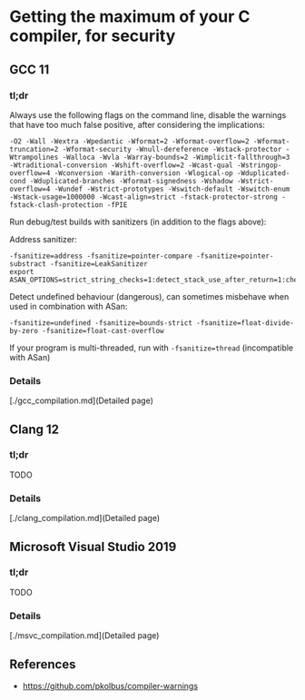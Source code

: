 # Getting the maximum of your C compiler, for security

## GCC 11

### tl;dr

Always use the following flags on the command line, disable the warnings that have too much false positive, after considering the implications:
```
-O2 -Wall -Wextra -Wpedantic -Wformat=2 -Wformat-overflow=2 -Wformat-truncation=2 -Wformat-security -Wnull-dereference -Wstack-protector -Wtrampolines -Walloca -Wvla -Warray-bounds=2 -Wimplicit-fallthrough=3 -Wtraditional-conversion -Wshift-overflow=2 -Wcast-qual -Wstringop-overflow=4 -Wconversion -Warith-conversion -Wlogical-op -Wduplicated-cond -Wduplicated-branches -Wformat-signedness -Wshadow -Wstrict-overflow=4 -Wundef -Wstrict-prototypes -Wswitch-default -Wswitch-enum -Wstack-usage=1000000 -Wcast-align=strict -fstack-protector-strong -fstack-clash-protection -fPIE
```

Run debug/test builds with sanitizers (in addition to the flags above):

Address sanitizer:
```
-fsanitize=address -fsanitize=pointer-compare -fsanitize=pointer-substract -fsanitize=LeakSanitizer
export ASAN_OPTIONS=strict_string_checks=1:detect_stack_use_after_return=1:check_initialization_order=1:strict_init_order=1:detect_invalid_pointer_pairs=2
```

Detect undefined behaviour (dangerous), can sometimes misbehave when used in combination with ASan:
```
-fsanitize=undefined -fsanitize=bounds-strict -fsanitize=float-divide-by-zero -fsanitize=float-cast-overflow
```

If your program is multi-threaded, run with `-fsanitize=thread` (incompatible with ASan)

### Details

[./gcc_compilation.md](Detailed page)


## Clang 12

### tl;dr

TODO

### Details

[./clang_compilation.md](Detailed page)

## Microsoft Visual Studio 2019

### tl;dr

TODO

### Details

[./msvc_compilation.md](Detailed page)

## References

* <https://github.com/pkolbus/compiler-warnings>

